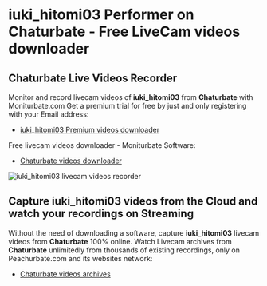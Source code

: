 # iuki_hitomi03 Performer on Chaturbate - Free LiveCam videos downloader

## Chaturbate Live Videos Recorder

Monitor and record livecam videos of **iuki_hitomi03** from **Chaturbate** with Moniturbate.com
Get a premium trial for free by just and only registering with your Email address:
* [iuki_hitomi03 Premium videos downloader](https://moniturbate.com/request-demo-licence-key.html)

Free livecam videos downloader - Moniturbate Software:
* [Chaturbate videos downloader](https://moniturbate.com/moniturbate-download-software.html)

![iuki_hitomi03 livecam videos recorder](https://peachurnet.com/templates/moniturbate-software.png)


## Capture iuki_hitomi03 videos from the Cloud and watch your recordings on Streaming

Without the need of downloading a software, capture **iuki_hitomi03** livecam videos from **Chaturbate** 100% online.
Watch Livecam archives from **Chaturbate** unlimitedly from thousands of existing recordings, only on Peachurbate.com and its websites network:
* [Chaturbate videos archives](https://peachurnet.com/)